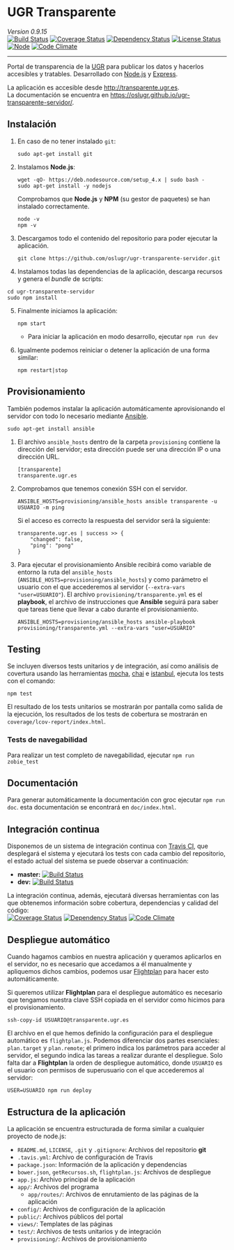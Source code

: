 # UGR Transparente
_Version 0.9.15_     
[![Build Status](https://travis-ci.org/oslugr/ugr-transparente-servidor.svg?branch=master)](https://travis-ci.org/oslugr/ugr-transparente-servidor)
[![Coverage Status](https://coveralls.io/repos/github/oslugr/ugr-transparente-servidor/badge.svg?branch=master)](https://coveralls.io/github/oslugr/ugr-transparente-servidor?branch=master)
[![Dependency Status](https://gemnasium.com/oslugr/ugr-transparente-servidor.svg)](https://gemnasium.com/oslugr/ugr-transparente-servidor)
[![License Status](https://img.shields.io/badge/license-GPL%203.0-blue.svg)](http://www.gnu.org/licenses/gpl-3.0.en.html)
[![Node](https://img.shields.io/badge/node-4.2.6-blue.svg)](https://nodejs.org/en/)
[![Code Climate](https://codeclimate.com/github/oslugr/ugr-transparente-servidor/badges/gpa.svg)](https://codeclimate.com/github/oslugr/ugr-transparente-servidor)

-------------------


Portal de transparencia de la [UGR](http://www.ugr.es/) para publicar los datos y hacerlos accesibles y tratables. Desarrollado con [Node.js](http://nodejs.org/) y [Express](http://expressjs.com/).

La aplicación es accesible desde <http://transparente.ugr.es>.    
La documentación se encuentra en <https://oslugr.github.io/ugr-transparente-servidor/>.   

## Instalación
1. En caso de no tener instalado `git`:   
    ```
    sudo apt-get install git
    ```

2. Instalamos **Node.js**:
    ```
    wget -qO- https://deb.nodesource.com/setup_4.x | sudo bash -
    sudo apt-get install -y nodejs
    ```
    Comprobamos que **Node.js** y **NPM** (su gestor de paquetes) se han instalado correctamente.
    ```
    node -v
    npm -v
    ```

3. Descargamos todo el contenido del repositorio para poder ejecutar la aplicación.
    ```
    git clone https://github.com/oslugr/ugr-transparente-servidor.git
    ```

4. Instalamos todas las dependencias de la aplicación, descarga recursos y genera el _bundle_ de scripts:
```
cd ugr-transparente-servidor
sudo npm install
```

5. Finalmente iniciamos la aplicación:
    ```
    npm start
    ```
    * Para iniciar la aplicación en modo desarrollo, ejecutar `npm run dev`

6. Igualmente podemos reiniciar o detener la aplicación de una forma similar:
    ```
    npm restart|stop
    ```

## Provisionamiento
También podemos instalar la aplicación automáticamente aprovisionando el servidor con todo lo necesario mediante [Ansible](http://www.ansible.com/home).

```
sudo apt-get install ansible
```

1. El archivo `ansible_hosts` dentro de la carpeta `provisioning` contiene la dirección del servidor; esta dirección puede ser una dirección IP o una dirección URL.
    ```
    [transparente]
    transparente.ugr.es
    ```

2. Comprobamos que tenemos conexión SSH con el servidor.
    ```
    ANSIBLE_HOSTS=provisioning/ansible_hosts ansible transparente -u USUARIO -m ping
    ```
    Si el acceso es correcto la respuesta del servidor será la siguiente:
    ```
    transparente.ugr.es | success >> {
        "changed": false,
        "ping": "pong"
    }
    ```

3. Para ejecutar el provisionamiento Ansible recibirá como variable de entorno la ruta del `ansible_hosts` (`ANSIBLE_HOSTS=provisioning/ansible_hosts`) y como parámetro el usuario con el que accederemos al servidor (`--extra-vars "user=USUARIO"`). El archivo `provisioning/transparente.yml` es el **playbook**, el archivo de instrucciones que **Ansible** seguirá para saber que tareas tiene que llevar a cabo durante el provisionamiento.
    ```
    ANSIBLE_HOSTS=provisioning/ansible_hosts ansible-playbook provisioning/transparente.yml --extra-vars "user=USUARIO"
    ```

## Testing
Se incluyen diversos tests unitarios y de integración, así como análisis de covertura usando las herramientas [mocha](https://mochajs.org/), [chai](http://chaijs.com/) e [istanbul](https://github.com/gotwarlost/istanbul), ejecuta los tests con el comando:    
```
npm test
```

El resultado de los tests unitarios se mostrarán por pantalla como salida de la ejecución, los resultados de los tests de cobertura se mostrarán en `coverage/lcov-report/index.html`.

### Tests de navegabilidad
Para realizar un test completo de navegabilidad, ejecutar `npm run zobie_test`

## Documentación
Para generar automáticamente la documentación con groc ejecutar `npm run doc`. esta documentación se encontrará en `doc/index.html`.

## Integración continua
Disponemos de un sistema de integración continua con [Travis CI](https://travis-ci.org/), que desplegará el sistema y ejecutará los tests con cada cambio del repositorio, el estado actual del sistema se puede observar a continuación:
* **master:** [![Build Status](https://travis-ci.org/oslugr/ugr-transparente-servidor.svg?branch=master)](https://travis-ci.org/oslugr/ugr-transparente-servidor)
* **dev:** [![Build Status](https://travis-ci.org/oslugr/ugr-transparente-servidor.svg?branch=dev)](https://travis-ci.org/oslugr/ugr-transparente-servidor)

La integración continua, además, ejecutará diversas herramientas con las que obtenemos información sobre cobertura, dependencias y calidad del código:    
[![Coverage Status](https://coveralls.io/repos/github/oslugr/ugr-transparente-servidor/badge.svg?branch=master)](https://coveralls.io/github/oslugr/ugr-transparente-servidor?branch=master)
[![Dependency Status](https://gemnasium.com/oslugr/ugr-transparente-servidor.svg)](https://gemnasium.com/oslugr/ugr-transparente-servidor)
[![Code Climate](https://codeclimate.com/github/oslugr/ugr-transparente-servidor/badges/gpa.svg)](https://codeclimate.com/github/oslugr/ugr-transparente-servidor)

## Despliegue automático
Cuando hagamos cambios en nuestra aplicación y queramos aplicarlos en el servidor, no es necesario que accedamos a él manualmente y apliquemos dichos cambios, podemos usar [Flightplan](https://github.com/pstadler/flightplan) para hacer esto automáticamente.

Si queremos utilizar **Flightplan** para el despliegue automático es necesario que tengamos nuestra clave SSH copiada en el servidor como hicimos para el provisionamiento.

```
ssh-copy-id USUARIO@transparente.ugr.es
```

El archivo en el que hemos definido la configuración para el despliegue automático es `flightplan.js`. Podemos diferenciar dos partes esenciales: `plan.target` y `plan.remote`; el primero indica los parámetros para acceder al servidor, el segundo indica las tareas a realizar durante el despliegue. Solo falta dar a **Flightplan** la orden de despliegue automático, donde `USUARIO` es el usuario con permisos de superusuario con el que accederemos al servidor:

```
USER=USUARIO npm run deploy
```

## Estructura de la aplicación
La aplicación se encuentra estructurada de forma similar a cualquier proyecto de node.js:
* `README.md`, `LICENSE`, `.git` y `.gitignore`:  Archivos del repositorio **git**
* `.tavis.yml`: Archivo de configuración de Travis
* `package.json`: Información de la aplicación y dependencias
* `bower.json`, `getRecursos.sh`, `flightplan.js`: Archivos de despliegue
* `app.js`: Archivo principal de la aplicación
* `app/`: Archivos del programa
    * `app/routes/`: Archivos de enrutamiento de las páginas de la aplicación
* `config/`: Archivos de configuración de la aplicación
* `public/`: Archivos públicos del portal
* `views/`: Templates de las páginas
* `test/`: Archivos de tests unitarios y de integración
* `provisioning/`: Archivos de provisionamiento
